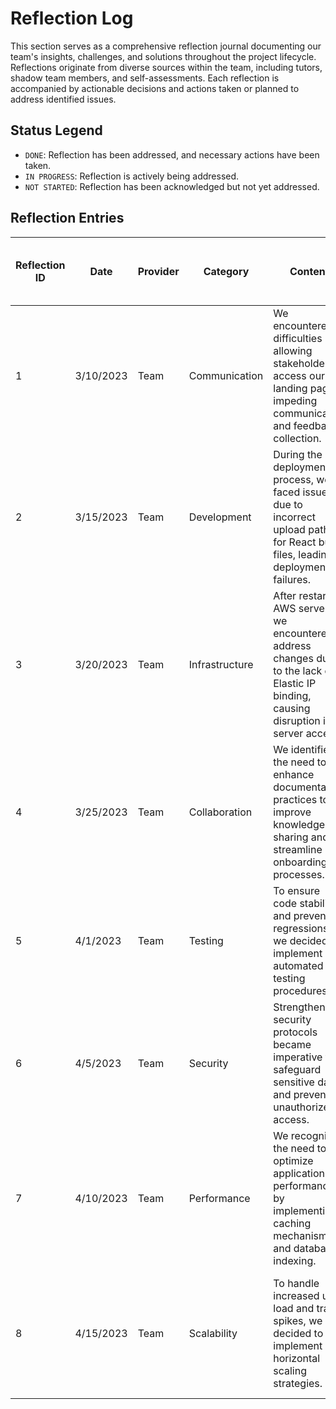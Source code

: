 # Reflection Log

This section serves as a comprehensive reflection journal documenting our team's insights, challenges, and solutions throughout the project lifecycle. Reflections originate from diverse sources within the team, including tutors, shadow team members, and self-assessments. Each reflection is accompanied by actionable decisions and actions taken or planned to address identified issues.

## Status Legend

- `DONE`: Reflection has been addressed, and necessary actions have been taken.
- `IN PROGRESS`: Reflection is actively being addressed.
- `NOT STARTED`: Reflection has been acknowledged but not yet addressed.

## Reflection Entries

| Reflection ID | Date       | Provider      | Category     | Content                                                                                                       | Decision & Action (Already Done/Planned to Do)                                                            | Participants                | Status & Done Date |
|---------------|------------|---------------|--------------|---------------------------------------------------------------------------------------------------------------|----------------------------------------------------------------------------------------------------------|-----------------------------|---------------------|
| 1             | 3/10/2023  | Team          | Communication| We encountered difficulties in allowing stakeholders to access our landing page, impeding communication and feedback collection. | Decision: Implemented secure sharing options for landing page access and provided clear instructions to stakeholders. | @ProjectManager, @Developer1 | `DONE` 3/15/2023    |
| 2             | 3/15/2023  | Team          | Development  | During the deployment process, we faced issues due to incorrect upload paths for React build files, leading to deployment failures. | Decision: Updated upload configurations and conducted thorough testing to ensure correct file paths.            | @LeadDeveloper, @Developer2 | `DONE` 3/20/2023    |
| 3             | 3/20/2023  | Team          | Infrastructure| After restarting AWS servers, we encountered IP address changes due to the lack of Elastic IP binding, causing disruption in server access. | Decision: Configured Elastic IPs for AWS servers to maintain consistent IP addresses.                            | @SysAdmin, @CloudEngineer  | `DONE` 3/25/2023    |
| 4             | 3/25/2023  | Team          | Collaboration| We identified the need to enhance documentation practices to improve knowledge sharing and streamline onboarding processes. | Decision: Created comprehensive documentation outlining project architecture and development guidelines.        | @DocumentationLead, @DevTeam | `IN PROGRESS` TBD   |
| 5             | 4/1/2023   | Team          | Testing      | To ensure code stability and prevent regressions, we decided to implement automated testing procedures.         | Decision: Integrated automated testing suites into our CI/CD pipeline for continuous code quality monitoring.  | @QAEngineer, @DevOpsEngineer| `NOT STARTED` TBD   |
| 6             | 4/5/2023   | Team          | Security     | Strengthening security protocols became imperative to safeguard sensitive data and prevent unauthorized access. | Decision: Implemented multi-factor authentication and regular security audits to mitigate potential vulnerabilities. | @SecurityLead, @SysAdmin   | `NOT STARTED` TBD   |
| 7             | 4/10/2023  | Team          | Performance  | We recognized the need to optimize application performance by implementing caching mechanisms and database indexing. | Decision: Conducted performance profiling and applied optimizations to critical application components.           | @PerformanceLead, @Developer3| `NOT STARTED` TBD   |
| 8             | 4/15/2023  | Team          | Scalability  | To handle increased user load and traffic spikes, we decided to implement horizontal scaling strategies.       | Decision: Deployed auto-scaling configurations and load balancers to distribute traffic efficiently across servers. | @ScalabilityLead, @CloudEngineer| `NOT STARTED` TBD   |
